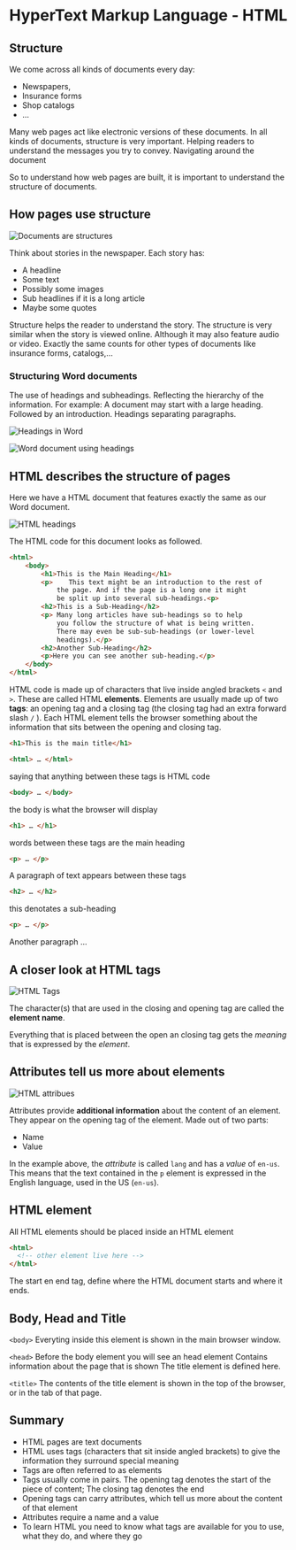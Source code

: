 # HyperText Markup Language - HTML

## Structure

We come across all kinds of documents every day:

* Newspapers,
* Insurance forms
* Shop catalogs
* ...

Many web pages act like electronic versions of these documents. In all kinds of documents, structure is very important. Helping readers to understand the messages you try to convey. Navigating around the document

So to understand how web pages are built, it is important to understand the structure of documents.

## How pages use structure

![Documents are structures](./img/structure.png)

Think about stories in the newspaper. Each story has:

* A headline
* Some text
* Possibly some images
* Sub headlines if it is a long article
* Maybe some quotes

Structure helps the reader to understand the story. The structure is very similar when the story is viewed online. Although it may also feature audio or video. Exactly the same counts for other types of documents like insurance forms, catalogs,…

### Structuring Word documents

The use of headings and subheadings. Reflecting the hierarchy of the information. For example: A document may start with a large heading. Followed by an introduction. Headings separating paragraphs.

![Headings in Word](./img/headings-word.png)

![Word document using headings](./img/headings-word-result.png)

## HTML describes the structure of pages

Here we have a HTML document that features exactly the same as our Word document.

![HTML headings](./img/html-headings.png)

The HTML code for this document looks as followed.

```html
<html>
    <body>
        <h1>This is the Main Heading</h1>
        <p>    This text might be an introduction to the rest of
            the page. And if the page is a long one it might
            be split up into several sub-headings.<p>
        <h2>This is a Sub-Heading</h2>
        <p> Many long articles have sub-headings so to help
            you follow the structure of what is being written.
            There may even be sub-sub-headings (or lower-level
            headings).</p>
        <h2>Another Sub-Heading</h2>
        <p>Here you can see another sub-heading.</p>
    </body>
</html>
```

HTML code is made up of characters that live inside angled brackets `<` and `>`. These are called HTML **elements**. Elements are usually made up of two **tags**: an opening tag and a closing tag \(the closing tag had an extra forward slash `/` \). Each HTML element tells the browser something about the information that sits between the opening and closing tag.

```html
<h1>This is the main title</h1>
```

```html
<html> … </html>
```

saying that anything between these tags is HTML code

```html
<body> … </body>
```

the body is what the browser will display

```html
<h1> … </h1>
```

words between these tags are the main heading

```html
<p> … </p>
```

A paragraph of text appears between these tags

```html
<h2> … </h2>
```

this denotates a sub-heading

```html
<p> … </p>
```

Another paragraph …

## A closer look at HTML tags

![HTML Tags](./img/tags.png)

The character(s) that are used in the closing and opening tag are called the **element name**.

Everything that is placed between the open an closing tag gets the _meaning_ that is expressed by the _element_.

## Attributes tell us more about elements

![HTML attribues](./img/attributes.png)

Attributes provide **additional information** about the content of an element. They appear on the opening tag of the element. Made out of two parts:

* Name
* Value

In the example above, the _attribute_ is called `lang` and has a _value_ of `en-us`. This means that the text contained in the `p` element is expressed in the English language, used in the US (`en-us`).

## HTML element

All HTML elements should be placed inside an HTML element

```html
<html>
  <!-- other element live here -->
</html>
```

The start en end tag, define where the HTML document starts and where it ends.

## Body, Head and Title

`<body>` Everyting inside this element is shown in the main browser window.

`<head>` Before the body element you will see an head element Contains information about the page that is shown The title element is defined here.

`<title>` The contents of the title element is shown in the top of the browser, or in the tab of that page.

## Summary

* HTML pages are text documents
* HTML uses tags \(characters that sit inside angled brackets\) to give the information they surround special meaning
* Tags are often referred to as elements
* Tags usually come in pairs. The opening tag denotes the start of the piece of content; The closing tag denotes the end
* Opening tags can carry attributes, which tell us more about the content of that element
* Attributes require a name and a value
* To learn HTML you need to know what tags are available for you to use, what they do, and where they go
